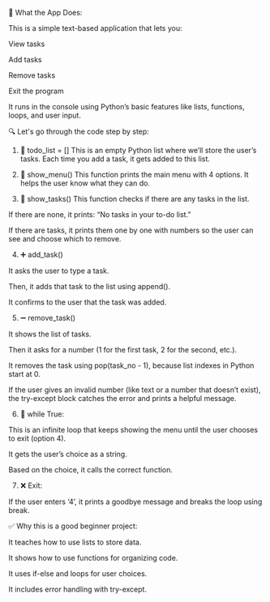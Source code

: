 

🧾 What the App Does:

This is a simple text-based application that lets you:

View tasks

Add tasks

Remove tasks

Exit the program


It runs in the console using Python’s basic features like lists, functions, loops, and user input.

🔍 Let's go through the code step by step:

1. 📝 todo_list = [] This is an empty Python list where we’ll store the user’s tasks. Each time you add a task, it gets added to this list.


2. 🧭 show_menu() This function prints the main menu with 4 options. It helps the user know what they can do.


3. 👀 show_tasks() This function checks if there are any tasks in the list.

If there are none, it prints: “No tasks in your to-do list.”

If there are tasks, it prints them one by one with numbers so the user can see and choose which to remove.



4. ➕ add_task()

It asks the user to type a task.

Then, it adds that task to the list using append().

It confirms to the user that the task was added.



5. ➖ remove_task()

It shows the list of tasks.

Then it asks for a number (1 for the first task, 2 for the second, etc.).

It removes the task using pop(task_no - 1), because list indexes in Python start at 0.

If the user gives an invalid number (like text or a number that doesn’t exist), the try-except block catches the error and prints a helpful message.



6. 🔁 while True:

This is an infinite loop that keeps showing the menu until the user chooses to exit (option 4).

It gets the user’s choice as a string.

Based on the choice, it calls the correct function.



7. ❌ Exit:

If the user enters ‘4’, it prints a goodbye message and breaks the loop using break.




✅ Why this is a good beginner project:

It teaches how to use lists to store data.

It shows how to use functions for organizing code.

It uses if-else and loops for user choices.

It includes error handling with try-except.




